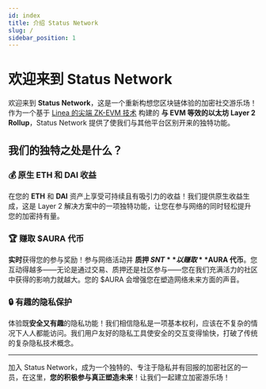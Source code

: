 ```yaml
---
id: index
title: 介绍 Status Network
slug: /
sidebar_position: 1
---
```


# 欢迎来到 Status Network

欢迎来到 **Status Network**，这是一个重新构想您区块链体验的加密社交游乐场！作为一个基于 [Linea 的尖端 ZK-EVM 技术](https://docs.linea.build/architecture) 构建的 **与 EVM 等效的以太坊 Layer 2 Rollup**，Status Network 提供了使我们与其他平台区别开来的独特功能。

## 我们的独特之处是什么？

### 💰 原生 ETH 和 DAI 收益

在您的 **ETH** 和 **DAI** 资产上享受可持续且有吸引力的收益！我们提供原生收益生成，这是 Layer 2 解决方案中的一项独特功能，让您在参与网络的同时轻松提升您的加密持有量。

### 🏆 赚取 $AURA 代币

**实时**获得您的参与奖励！参与网络活动并 **质押 $SNT** 以赚取 **$AURA 代币**。您互动得越多——无论是通过交易、质押还是社区参与——您在我们充满活力的社区中获得的影响力就越大。您的 $AURA 会增强您在塑造网络未来方面的声音。

### 🔒 有趣的隐私保护

体验既**安全又有趣**的隐私功能！我们相信隐私是一项基本权利，应该在不复杂的情况下人人都能访问。我们用户友好的隐私工具使安全的交互变得愉快，打破了传统的复杂隐私技术概念。

---

加入 Status Network，成为一个独特的、专注于隐私并有回报的加密社区的一员，在这里，**您的积极参与真正塑造未来**！让我们一起建立加密游乐场！